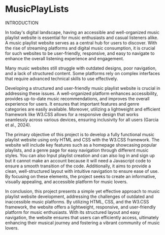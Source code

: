 # MusicPlayLists

INTRODUCTION

In today's digital landscape, having an accessible and well-organized music playlist website is essential for music enthusiasts and casual listeners alike. A music playlist website serves as a central hub for users to discover. With the rise of streaming platforms and digital music consumption, it is crucial for such websites to be user-friendly, responsive, and easy to navigate to enhance the overall listening experience and engagement. 

Many music websites still struggle with outdated designs, poor navigation, and a lack of structured content. Some platforms rely on complex interfaces that require advanced technical skills to use effectively. 

Developing a structured and user-friendly music playlist website is crucial in addressing these issues. A well-organized platform enhances accessibility, provides up-to-date music recommendations, and improves the overall experience for users. It ensures that important features and genre categories are easily available. Moreover, utilizing a lightweight and efficient framework like W3.CSS allows for a responsive design that works seamlessly across various devices, ensuring inclusivity for all users (Garcia et al., 2024). 

The primary objective of this project is to develop a fully functional music playlist website using only HTML and CSS with the W3.CSS framework. The website will include key features such as a homepage showcasing popular playlists, and a genre page for easy navigation through different music styles. You can also Input playlist creation and can also log in and sign up but it cannot make an account because it will need a Javascript code to ensure a smooth transition of the code. Additionally, it aims to provide a clean, well-structured layout with intuitive navigation to ensure ease of use. By focusing on these elements, the project seeks to create an informative, visually appealing, and accessible platform for music lovers. 

In conclusion, this project presents a simple yet effective approach to music playlist website development, addressing the challenges of outdated and inaccessible music platforms. By utilizing HTML, CSS, and the W3.CSS framework, the website offers a lightweight, responsive, and user-friendly platform for music enthusiasts. With its structured layout and easy navigation, the website ensures that users can efficiently access, ultimately enhancing their musical journey and fostering a vibrant community of music lovers.

